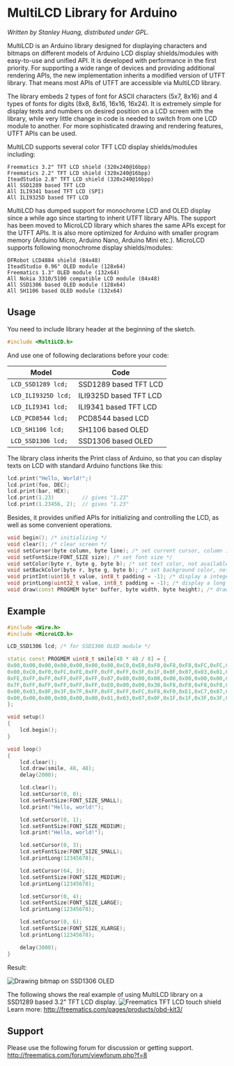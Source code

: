 MultiLCD Library for Arduino
============================

_Written by Stanley Huang, distributed under GPL._

MultiLCD is an Arduino library designed for displaying characters and bitmaps on different models of Arduino LCD display shields/modules with easy-to-use and unified API. It is developed with performance in the first priority. For supporting a wide range of devices and providing additional rendering APIs, the new implementation inherits a modified version of UTFT library. That means most APIs of UTFT are accessible via MultiLCD library.

The library embeds 2 types of font for ASCII characters (5x7, 8x16) and 4 types of fonts for digits (8x8, 8x16, 16x16, 16x24). It is extremely simple for display texts and numbers on desired position on a LCD screen with the library, while very little change in code is needed to switch from one LCD module to another. For more sophisticated drawing and rendering features, UTFT APIs can be used.

MultiLCD supports several color TFT LCD display shields/modules including:

    Freematics 3.2" TFT LCD shield (320x240@16bpp)
    Freematics 2.2" TFT LCD shield (320x240@16bpp)
    IteadStudio 2.8" TFT LCD shield (320x240@16bpp)
    All SSD1289 based TFT LCD
    All ILI9341 based TFT LCD (SPI)
    All ILI9325D based TFT LCD

MultiLCD has dumped support for monochrome LCD and OLED display since a while ago since starting to inherit UTFT library APIs. The support has been moved to MicroLCD library which shares the same APIs except for the UTFT APIs. It is also more optimized for Arduino with smaller program memory (Arduino Micro, Arduino Nano, Arduino Mini etc.). MicroLCD supports following monochrome display shields/modules:

    DFRobot LCD4884 shield (84x48)
    IteadStudio 0.96" OLED module (128x64)
    Freematics 1.3" OLED module (132x64)
    All Nokia 3310/5100 compatible LCD module (84x48)
    All SSD1306 based OLED module (128x64)
    All SH1106 based OLED module (132x64)

Usage
-----

You need to include library header at the beginning of the sketch.

```C++
#include <MultiLCD.h>
```

And use one of following declarations before your code:

Model                   | Code
----------------------- | ------------------------
```LCD_SSD1289 lcd;```  | SSD1289 based TFT LCD
```LCD_ILI9325D lcd;``` | ILI9325D based TFT LCD
```LCD_ILI9341 lcd;```  | ILI9341 based TFT LCD
```LCD_PCD8544 lcd;```  | PCD8544 based LCD
```LCD_SH1106 lcd;```   | SH1106 based OLED
```LCD_SSD1306 lcd;```  | SSD1306 based OLED

The library class inherits the Print class of Arduino, so that you can display texts on LCD with standard Arduino functions like this:

```C++
lcd.print("Hello, World!";)
lcd.print(foo, DEC);
lcd.print(bar, HEX);
lcd.print(1.23)         // gives "1.23" 
lcd.print(1.23456, 2);  // gives "1.23" 
```

Besides, it provides unified APIs for initializing and controlling the LCD, as well as some convenient operations.

```C++
void begin(); /* initializing */
void clear(); /* clear screen */
void setCursor(byte column, byte line); /* set current cursor, column is in pixel */
void setFontSize(FONT_SIZE size); /* set font size */
void setColor(byte r, byte g, byte b); /* set text color, not available in MicroLCD */
void setBackColor(byte r, byte g, byte b); /* set background color, not available in MicroLCD */
void printInt(uint16_t value, int8_t padding = -1); /* display a integer number */
void printLong(uint32_t value, int8_t padding = -1); /* display a long number */
void draw(const PROGMEM byte* buffer, byte width, byte height); /* draw monochrome bitmap */
```

Example
-------

```C++
#include <Wire.h>
#include <MicroLCD.h>

LCD_SSD1306 lcd; /* for SSD1306 OLED module */

static const PROGMEM uint8_t smile[48 * 48 / 8] = {
0x00,0x00,0x00,0x00,0x00,0x00,0x80,0xC0,0xE0,0xF0,0xF8,0xF8,0xFC,0xFC,0xFE,0xFE,0x7E,0x7F,0x7F,0x3F,0x3F,0x3F,0x3F,0x3F,0x3F,0x3F,0x3F,0x3F,0x3F,0x7F,0x7F,0x7E,0xFE,0xFE,0xFC,0xFC,0xF8,0xF8,0xF0,0xE0,0xC0,0x80,0x00,0x00,0x00,0x00,0x00,0x00,
0x00,0xC0,0xF0,0xFC,0xFE,0xFF,0xFF,0xFF,0x3F,0x1F,0x0F,0x07,0x03,0x01,0x00,0x80,0x80,0x80,0x80,0x80,0x80,0x00,0x00,0x00,0x00,0x00,0x00,0x80,0x80,0x80,0x80,0x80,0x80,0x00,0x01,0x03,0x07,0x0F,0x1F,0x3F,0xFF,0xFF,0xFF,0xFE,0xFC,0xF0,0xC0,0x00,
0xFE,0xFF,0xFF,0xFF,0xFF,0xFF,0x07,0x00,0x00,0x00,0x00,0x00,0x00,0x00,0x06,0x1F,0x1F,0x1F,0x3F,0x1F,0x1F,0x02,0x00,0x00,0x00,0x00,0x06,0x1F,0x1F,0x1F,0x3F,0x1F,0x1F,0x02,0x00,0x00,0x00,0x00,0x00,0x00,0x00,0x07,0xFF,0xFF,0xFF,0xFF,0xFF,0xFE,
0x7F,0xFF,0xFF,0xFF,0xFF,0xFF,0xE0,0x00,0x00,0x30,0xF8,0xF8,0xF8,0xF8,0xE0,0xC0,0x80,0x00,0x00,0x00,0x00,0x00,0x00,0x00,0x00,0x00,0x00,0x00,0x00,0x00,0x00,0x80,0xC0,0xE0,0xF8,0xF8,0xFC,0xF8,0x30,0x00,0x00,0xE0,0xFF,0xFF,0xFF,0xFF,0xFF,0x7F,
0x00,0x03,0x0F,0x3F,0x7F,0xFF,0xFF,0xFF,0xFC,0xF8,0xF0,0xE1,0xC7,0x87,0x0F,0x1F,0x3F,0x3F,0x3E,0x7E,0x7C,0x7C,0x7C,0x78,0x78,0x7C,0x7C,0x7C,0x7E,0x3E,0x3F,0x3F,0x1F,0x0F,0x87,0xC7,0xE1,0xF0,0xF8,0xFC,0xFF,0xFF,0xFF,0x7F,0x3F,0x0F,0x03,0x00,
0x00,0x00,0x00,0x00,0x00,0x00,0x01,0x03,0x07,0x0F,0x1F,0x1F,0x3F,0x3F,0x7F,0x7F,0x7E,0xFE,0xFE,0xFC,0xFC,0xFC,0xFC,0xFC,0xFC,0xFC,0xFC,0xFC,0xFC,0xFE,0xFE,0x7E,0x7F,0x7F,0x3F,0x3F,0x1F,0x1F,0x0F,0x07,0x03,0x01,0x00,0x00,0x00,0x00,0x00,0x00,
};

void setup()
{
    lcd.begin();
}

void loop()
{
    lcd.clear();
    lcd.draw(smile, 48, 48);
    delay(2000);

    lcd.clear();
    lcd.setCursor(0, 0);
    lcd.setFontSize(FONT_SIZE_SMALL);
    lcd.print("Hello, world!");

    lcd.setCursor(0, 1);
    lcd.setFontSize(FONT_SIZE_MEDIUM);
    lcd.print("Hello, world!");

    lcd.setCursor(0, 3);
    lcd.setFontSize(FONT_SIZE_SMALL);
    lcd.printLong(12345678);

    lcd.setCursor(64, 3);
    lcd.setFontSize(FONT_SIZE_MEDIUM);
    lcd.printLong(12345678);

    lcd.setCursor(0, 4);
    lcd.setFontSize(FONT_SIZE_LARGE);
    lcd.printLong(12345678);

    lcd.setCursor(0, 6);
    lcd.setFontSize(FONT_SIZE_XLARGE);
    lcd.printLong(12345678);

    delay(3000);
}
```

Result:

![Drawing bitmap on SSD1306 OLED](http://arduinodev.com/wp-content/uploads/2013/05/oled_smile-300x247.jpg)

The following shows the real example of using MultiLCD library on a SSD1289 based 3.2" TFT LCD display.
![Freematics TFT LCD touch shield](http://freematics.com/pages/wp-content/uploads/2014/06/DSC04120.jpg)
Learn more: http://freematics.com/pages/products/obd-kit3/

Support
-------
Please use the following forum for discussion or getting support.
http://freematics.com/forum/viewforum.php?f=8
